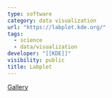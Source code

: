 ```yaml
---
type: software
category: data visualization
url: "https://labplot.kde.org/"
tags:
  - science
  - data/visualization
developer: "[[KDE]]"
visibility: public
title: Labplot
---
```


[Gallery](https://labplot.kde.org/gallery-demos/)
